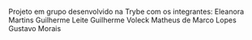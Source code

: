 Projeto em grupo desenvolvido na Trybe com os integrantes:
Eleanora Martins
Guilherme Leite
Guilherme Voleck
Matheus de Marco Lopes
Gustavo Morais